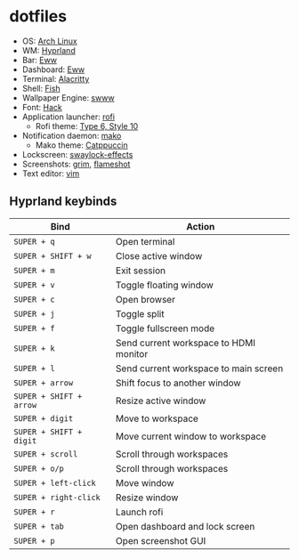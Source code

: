 # dotfiles

* OS: [Arch Linux](https://archlinux.org/)
* WM: [Hyprland](https://hyprland.org/)
* Bar: [Eww](https://github.com/elkowar/eww)
* Dashboard: [Eww](https://github.com/elkowar/eww)
* Terminal: [Alacritty](https://github.com/alacritty/alacritty)
* Shell: [Fish](https://fishshell.com/)
* Wallpaper Engine: [swww](https://github.com/Horus645/swww)
* Font: [Hack](https://github.com/source-foundry/Hack)
* Application launcher: [rofi](https://github.com/davatorium/rofi)
    * Rofi theme: [Type 6, Style 10](https://github.com/adi1090x/rofi)
* Notification daemon: [mako](https://github.com/emersion/mako)
    * Mako theme: [Catppuccin](https://github.com/catppuccin/mako)
* Lockscreen: [swaylock-effects](https://github.com/mortie/swaylock-effects)
* Screenshots: [grim](https://github.com/emersion/grim), [flameshot](https://flameshot.org/)
* Text editor: [vim](https://www.vim.org/)

## Hyprland keybinds

| Bind | Action |
|------|--------|
| `SUPER + q` | Open terminal |
| `SUPER + SHIFT + w` | Close active window |
| `SUPER + m` | Exit session |
| `SUPER + v` | Toggle floating window |
| `SUPER + c` | Open browser |
| `SUPER + j` | Toggle split |
| `SUPER + f` | Toggle fullscreen mode |
| `SUPER + k` | Send current workspace to HDMI monitor |
| `SUPER + l` | Send current workspace to main screen |
| `SUPER + arrow` | Shift focus to another window |
| `SUPER + SHIFT + arrow` | Resize active window |
| `SUPER + digit` | Move to workspace |
| `SUPER + SHIFT + digit` | Move current window to workspace |
| `SUPER + scroll` | Scroll through workspaces |
| `SUPER + o/p` | Scroll through workspaces |
| `SUPER + left-click` | Move window |
| `SUPER + right-click` | Resize window |
| `SUPER + r` | Launch rofi |
| `SUPER + tab` | Open dashboard and lock screen |
| `SUPER + p` | Open screenshot GUI |

